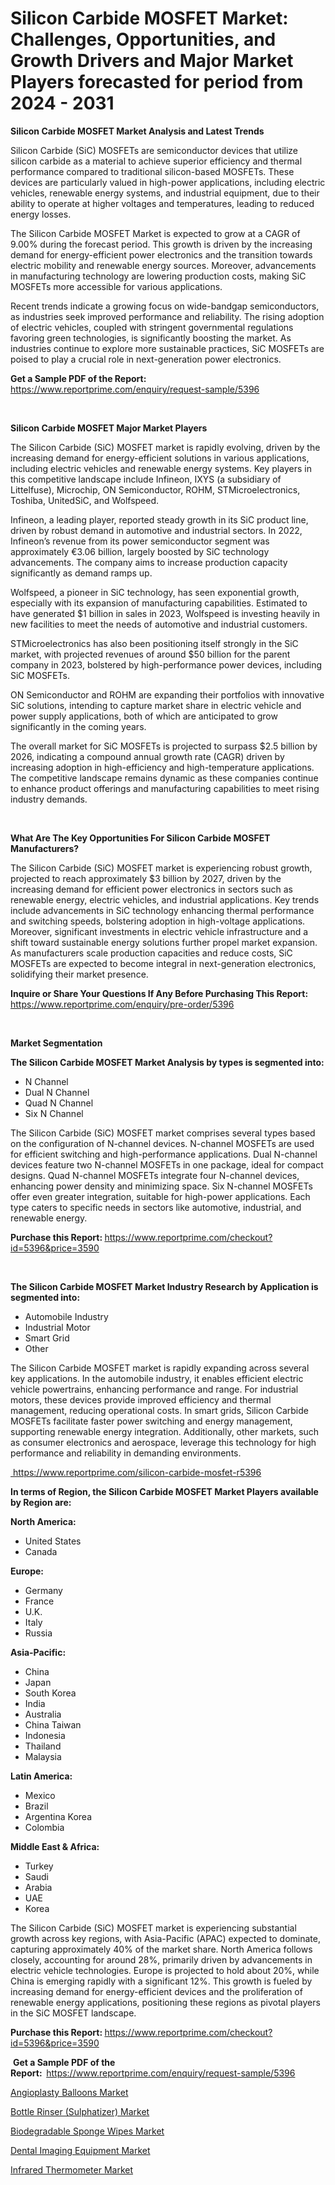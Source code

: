 <p><h1>Silicon Carbide MOSFET Market: Challenges, Opportunities, and Growth Drivers and Major Market Players forecasted for period from 2024 - 2031</h1></p><p><strong>Silicon Carbide MOSFET Market Analysis and Latest Trends</strong></p>
<p><p>Silicon Carbide (SiC) MOSFETs are semiconductor devices that utilize silicon carbide as a material to achieve superior efficiency and thermal performance compared to traditional silicon-based MOSFETs. These devices are particularly valued in high-power applications, including electric vehicles, renewable energy systems, and industrial equipment, due to their ability to operate at higher voltages and temperatures, leading to reduced energy losses.</p><p>The Silicon Carbide MOSFET Market is expected to grow at a CAGR of 9.00% during the forecast period. This growth is driven by the increasing demand for energy-efficient power electronics and the transition towards electric mobility and renewable energy sources. Moreover, advancements in manufacturing technology are lowering production costs, making SiC MOSFETs more accessible for various applications. </p><p>Recent trends indicate a growing focus on wide-bandgap semiconductors, as industries seek improved performance and reliability. The rising adoption of electric vehicles, coupled with stringent governmental regulations favoring green technologies, is significantly boosting the market. As industries continue to explore more sustainable practices, SiC MOSFETs are poised to play a crucial role in next-generation power electronics.</p></p>
<p><strong>Get a Sample PDF of the Report:&nbsp;</strong> <a href="https://www.reportprime.com/enquiry/request-sample/5396">https://www.reportprime.com/enquiry/request-sample/5396</a></p>
<p>&nbsp;</p>
<p><strong>Silicon Carbide MOSFET Major Market Players</strong></p>
<p><p>The Silicon Carbide (SiC) MOSFET market is rapidly evolving, driven by the increasing demand for energy-efficient solutions in various applications, including electric vehicles and renewable energy systems. Key players in this competitive landscape include Infineon, IXYS (a subsidiary of Littelfuse), Microchip, ON Semiconductor, ROHM, STMicroelectronics, Toshiba, UnitedSiC, and Wolfspeed.</p><p>Infineon, a leading player, reported steady growth in its SiC product line, driven by robust demand in automotive and industrial sectors. In 2022, Infineon’s revenue from its power semiconductor segment was approximately €3.06 billion, largely boosted by SiC technology advancements. The company aims to increase production capacity significantly as demand ramps up.</p><p>Wolfspeed, a pioneer in SiC technology, has seen exponential growth, especially with its expansion of manufacturing capabilities. Estimated to have generated $1 billion in sales in 2023, Wolfspeed is investing heavily in new facilities to meet the needs of automotive and industrial customers.</p><p>STMicroelectronics has also been positioning itself strongly in the SiC market, with projected revenues of around $50 billion for the parent company in 2023, bolstered by high-performance power devices, including SiC MOSFETs.</p><p>ON Semiconductor and ROHM are expanding their portfolios with innovative SiC solutions, intending to capture market share in electric vehicle and power supply applications, both of which are anticipated to grow significantly in the coming years.</p><p>The overall market for SiC MOSFETs is projected to surpass $2.5 billion by 2026, indicating a compound annual growth rate (CAGR) driven by increasing adoption in high-efficiency and high-temperature applications. The competitive landscape remains dynamic as these companies continue to enhance product offerings and manufacturing capabilities to meet rising industry demands.</p></p>
<p>&nbsp;</p>
<p><strong>What Are The Key Opportunities For Silicon Carbide MOSFET Manufacturers?</strong></p>
<p><p>The Silicon Carbide (SiC) MOSFET market is experiencing robust growth, projected to reach approximately $3 billion by 2027, driven by the increasing demand for efficient power electronics in sectors such as renewable energy, electric vehicles, and industrial applications. Key trends include advancements in SiC technology enhancing thermal performance and switching speeds, bolstering adoption in high-voltage applications. Moreover, significant investments in electric vehicle infrastructure and a shift toward sustainable energy solutions further propel market expansion. As manufacturers scale production capacities and reduce costs, SiC MOSFETs are expected to become integral in next-generation electronics, solidifying their market presence.</p></p>
<p><strong>Inquire or Share Your Questions If Any Before Purchasing This Report:</strong> <a href="https://www.reportprime.com/enquiry/pre-order/5396">https://www.reportprime.com/enquiry/pre-order/5396</a></p>
<p>&nbsp;</p>
<p><strong>Market Segmentation</strong></p>
<p><strong>The Silicon Carbide MOSFET Market Analysis by types is segmented into:</strong></p>
<p><ul><li>N Channel</li><li>Dual N Channel</li><li>Quad N Channel</li><li>Six N Channel</li></ul></p>
<p><p>The Silicon Carbide (SiC) MOSFET market comprises several types based on the configuration of N-channel devices. N-channel MOSFETs are used for efficient switching and high-performance applications. Dual N-channel devices feature two N-channel MOSFETs in one package, ideal for compact designs. Quad N-channel MOSFETs integrate four N-channel devices, enhancing power density and minimizing space. Six N-channel MOSFETs offer even greater integration, suitable for high-power applications. Each type caters to specific needs in sectors like automotive, industrial, and renewable energy.</p></p>
<p><strong>Purchase this Report:&nbsp;</strong><a href="https://www.reportprime.com/checkout?id=5396&price=3590">https://www.reportprime.com/checkout?id=5396&price=3590</a></p>
<p>&nbsp;</p>
<p><strong>The Silicon Carbide MOSFET Market Industry Research by Application is segmented into:</strong></p>
<p><ul><li>Automobile Industry</li><li>Industrial Motor</li><li>Smart Grid</li><li>Other</li></ul></p>
<p><p>The Silicon Carbide MOSFET market is rapidly expanding across several key applications. In the automobile industry, it enables efficient electric vehicle powertrains, enhancing performance and range. For industrial motors, these devices provide improved efficiency and thermal management, reducing operational costs. In smart grids, Silicon Carbide MOSFETs facilitate faster power switching and energy management, supporting renewable energy integration. Additionally, other markets, such as consumer electronics and aerospace, leverage this technology for high performance and reliability in demanding environments.</p></p>
<p><a href="https://www.reportprime.com/silicon-carbide-mosfet-r5396">&nbsp;https://www.reportprime.com/silicon-carbide-mosfet-r5396</a></p>
<p><strong>In terms of Region, the Silicon Carbide MOSFET Market Players available by Region are:</strong></p>
<p>
    <p> <strong> North America: </strong>
        <ul>
            <li>United States</li>
            <li>Canada</li>
        </ul>
        </p> 
    <p> <strong> Europe: </strong>
        <ul>
            <li>Germany</li>
            <li>France</li>
            <li>U.K.</li>
            <li>Italy</li>
            <li>Russia</li>
        </ul>
        </p> 
    <p> <strong> Asia-Pacific: </strong>
        <ul>
            <li>China</li>
            <li>Japan</li>
            <li>South Korea</li>
            <li>India</li>
            <li>Australia</li>
            <li>China Taiwan</li>
            <li>Indonesia</li>
            <li>Thailand</li>
            <li>Malaysia</li>
        </ul>
        </p> 
    <p> <strong> Latin America: </strong>
        <ul>
            <li>Mexico</li>
            <li>Brazil</li>
            <li>Argentina Korea</li>
            <li>Colombia</li>
        </ul>
        </p> 
    <p> <strong> Middle East & Africa: </strong>
        <ul>
            <li>Turkey</li>
            <li>Saudi</li>
            <li>Arabia</li>
            <li>UAE</li>
            <li>Korea</li>
        </ul>
    </p>
    </p>
<p><p>The Silicon Carbide (SiC) MOSFET market is experiencing substantial growth across key regions, with Asia-Pacific (APAC) expected to dominate, capturing approximately 40% of the market share. North America follows closely, accounting for around 28%, primarily driven by advancements in electric vehicle technologies. Europe is projected to hold about 20%, while China is emerging rapidly with a significant 12%. This growth is fueled by increasing demand for energy-efficient devices and the proliferation of renewable energy applications, positioning these regions as pivotal players in the SiC MOSFET landscape.</p></p>
<p><strong>Purchase this Report: </strong><a href="https://www.reportprime.com/checkout?id=5396&price=3590">https://www.reportprime.com/checkout?id=5396&price=3590</a></p>
<p>&nbsp;<strong>Get a Sample PDF of the Report:&nbsp;&nbsp;</strong><a href="https://www.reportprime.com/enquiry/request-sample/5396">https://www.reportprime.com/enquiry/request-sample/5396</a></p>
<p><strong></strong></p>
<p><p><a href="https://www.linkedin.com/pulse/booming-angioplasty-balloons-market-sector-analysis-growth-projections-fw07c?trackingId=lW4LLtnfS5GvKEfGTshE7g%3D%3D">Angioplasty Balloons Market</a></p><p><a href="https://issuu.com/reportprime-2/docs/bottle-rinser-sulphatizer-market-si_f320209675d3ca">Bottle Rinser (Sulphatizer) Market</a></p><p><a href="https://issuu.com/reportprime-2/docs/biodegradable-sponge-wipes-market-s_74601bab0baa53">Biodegradable Sponge Wipes Market</a></p><p><a href="https://www.linkedin.com/pulse/how-regional-markets-adapting-dental-imaging-equipment-market-qc9zc?trackingId=RmH0KjF3TxKhs3SPBwBh7w%3D%3D">Dental Imaging Equipment Market</a></p><p><a href="https://www.linkedin.com/pulse/infrared-thermometer-market-trends-regional-insights-forecasted-yxzgc?trackingId=8X%2FmtSphSqqcmQTmjdclUw%3D%3D">Infrared Thermometer Market</a></p></p>
